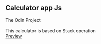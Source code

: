 
<h2>Calculator app <b>Js</b></h2>
The Odin Project
<br>
<br>
This calculator is based on Stack operation
<br>
<a href="https://calculator-bvk.netlify.app/">Preview</a>
